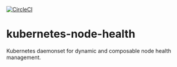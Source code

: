 [![CircleCI](https://circleci.com/gh/giantswarm/kubernetes-node-health.svg?&style=shield&circle-token=fb32305897699cfcf83750c618ff64e6780568fd)](https://circleci.com/gh/giantswarm/kubernetes-node-health)

# kubernetes-node-health
Kubernetes daemonset for dynamic and composable node health management.
